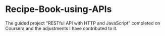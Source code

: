 # Recipe-Book-using-APIs

The guided project "RESTful API with HTTP and JavaScript" completed on Coursera and the adjustments I have contributed to it.
